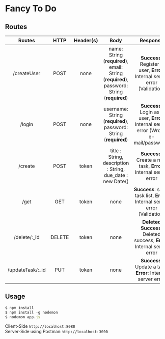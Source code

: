 # Fancy To Do

##  Routes
|Routes|HTTP|Header(s)|Body|Response|Description| 
|:--:|:--:|:--:|:--:|:--:|:--:|
|/createUser  |POST  |none|name: String (**required**), email: String (**required**), password: String (**required**)|**Success**: Register a user, **Error**: Internal server error (Validation)|Register a user|
|/login  |POST  |none|username: String (**required**),  password: String (**required**)|**Success**: Login as a user, **Error**: Internal server error (Wrong e-mail/password)|Login as a user|
|/create  |POST  |token|title : String, description : String, due_date : new Date()|**Success**: Create a new task, **Error**: Internal server error|create a new task|
|/get  |GET  |token|none|**Success**: show task list, **Error**: Internal server error (Validation)|show task list on a page|
|/delete/:_id  |DELETE |token|none|**Deleted Success**: Deleted success, **Error**: Internal server error|Delete a task|
|/updateTask/:_id  |PUT  |token|none|**Success**: Update a task, **Error**: Internal server error|Update a task|


## Usage
```javascript
$ npm install
$ npm install -g nodemon
$ nodemon app.js
```
Client-Side `http://localhost:8080`<br>
Server-Side using Postman `http://localhost:3000`


